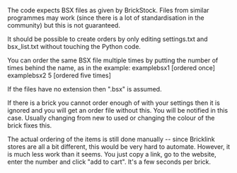 The code expects BSX files as given by BrickStock. Files from similar programmes may work (since there is a lot of standardisation in the community) but this is not guaranteed.

It should be possible to create orders by only editing settings.txt and bsx_list.txt without touching the Python code.

You can order the same BSX file multiple times by putting the number of times behind the name, as in the example:
examplebsx1            [ordered once]
examplebsx2 5          [ordered five times]

If the files have no extension then ".bsx" is assumed.

If there is a brick you cannot order enough of with your settings then it is ignored and you will get an order file without this. 
You will be notified in this case. Usually changing from new to used or changing the colour of the brick fixes this.

The actual ordering of the items is still done manually -- since Bricklink stores are all a bit different, this would be very hard to automate. 
However, it is much less work than it seems. You just copy a link, go to the website, enter the number and click "add to cart". It's a few seconds per brick.